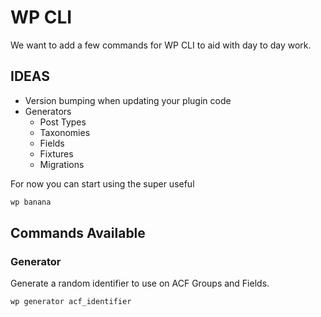 # WP CLI

We want to add a few commands for WP CLI to aid with day to day work.

## IDEAS

* Version bumping when updating your plugin code
* Generators
  * Post Types
  * Taxonomies
  * Fields
  * Fixtures
  * Migrations

For now you can start using the super useful

```bash
wp banana
```

## Commands Available

### Generator

Generate a random identifier to use on ACF Groups and Fields.

```bash
wp generator acf_identifier
```
